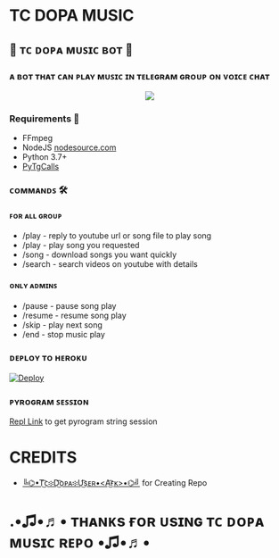 # TC DOPA MUSIC
<h2 align="centre">🥀 ᴛᴄ ᴅᴏᴘᴀ ᴍᴜꜱɪᴄ ʙᴏᴛ 🥀</h2>

### ᴀ ʙᴏᴛ ᴛʜᴀᴛ ᴄᴀɴ ᴘʟᴀʏ ᴍᴜꜱɪᴄ ɪɴ ᴛᴇʟᴇɢʀᴀᴍ ɢʀᴏᴜᴘ ᴏɴ ᴠᴏɪᴄᴇ ᴄʜᴀᴛ 

<p align="center">
  <img src="https://telegra.ph/file/088455df524bc7d105c44.jpg">
</p>

<h3>Requirements 📝</h3>

- FFmpeg
- NodeJS [nodesource.com](https://nodesource.com/)
- Python 3.7+
- [PyTgCalls](https://github.com/pytgcalls/pytgcalls)

### ᴄᴏᴍᴍᴀɴᴅꜱ 🛠
#### ꜰᴏʀ ᴀʟʟ ɢʀᴏᴜᴘ
- /play - reply to youtube url or song file to play song
- /play <song name> - play song you requested
- /song <song name> - download songs you want quickly
- /search <query> - search videos on youtube with details

#### ᴏɴʟʏ ᴀᴅᴍɪɴꜱ
- /pause - pause song play
- /resume - resume song play
- /skip - play next song
- /end - stop music play

### ᴅᴇᴘʟᴏʏ ᴛᴏ ʜᴇʀᴏᴋᴜ</h4>

[![Deploy](https://www.herokucdn.com/deploy/button.svg)](https://heroku.com/deploy?template=https://github.com/Dopamusicbot/eSportMusicX)

### ᴘʏʀᴏɢʀᴀᴍ ꜱᴇꜱꜱɪᴏɴ
[Repl Link](https://replit.com/@Botsupport/PatriciaXmusic) to get pyrogram string session

# CREDITS

- [╚⌬•T͜͡ᴄ፨D͜͡ᴏᴘᴀ፨U͜͡sᴇʀ•<A͜͡ғᴋ>•⌬╝](https://t.me/nIkLaUsMiKaElSn) for Creating Repo

# .•♫•♬• ᴛʜᴀɴᴋs ғᴏʀ ᴜsɪɴɢ ᴛᴄ ᴅᴏᴘᴀ ᴍᴜsɪᴄ ʀᴇᴘᴏ •♫•♬•
